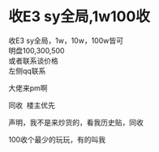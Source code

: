# 收E3 sy全局,1w100收


收E3 sy全局，1w，10w，100w皆可<br />
明盘100,300,500<br />
或者联系谈价格<br />
左侧qq联系

<img src="static/image/smiley/default/lol.gif" smilieid="12" border="0" alt="" /><img src="static/image/smiley/default/lol.gif" smilieid="12" border="0" alt="" /><img src="static/image/smiley/default/lol.gif" smilieid="12" border="0" alt="" /><img src="static/image/smiley/default/lol.gif" smilieid="12" border="0" alt="" />大佬来pm啊

同收&nbsp;&nbsp;楼主优先

声明，我不是来炒货的，看我历史贴，同收

100收个最少的玩玩，有的叫我
